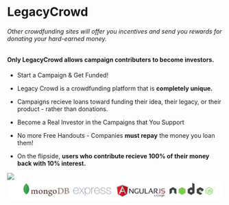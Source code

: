 # LegacyCrowd
###### Other crowdfunding sites will offer you incentives and send you rewards for donating your hard-earned money. 
#### Only LegacyCrowd allows campaign contributers to become investors.

* Start a Campaign & Get Funded!
 * Legacy Crowd is a crowdfunding platform that is <b>completely unique.</b> 
 * Campaigns recieve loans toward funding their idea, their legacy, or their product - rather than donations. 

* Become a Real Investor in the Campaigns that You Support
 * No more Free Handouts - Companies <b>must repay</b> the money you loan them!
 * On the flipside, <b>users who contribute recieve 100% of their money back with 10% interest.</b>

 <img src="https://occs.mybalsamiq.com/mockups/4068735.png?key=5234a71ca3f53d1b1928aa5347556a91a9c74f59">

 <img src="public/images/mean-sponsors.png">